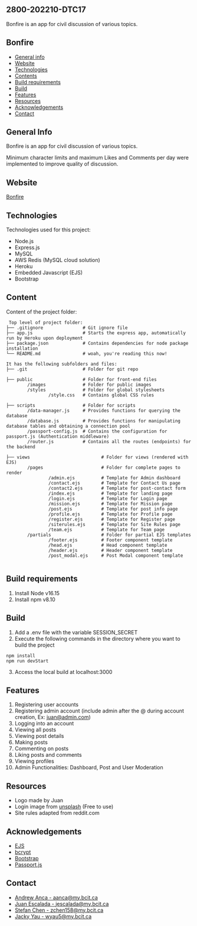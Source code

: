## 2800-202210-DTC17
Bonfire is an app for civil discussion of various topics.

## Bonfire

* [General info](#general-info)
* [Website](#website)
* [Technologies](#technologies)
* [Contents](#content)
* [Build requirements](#build-requirements)
* [Build](#build)
* [Features](#features)
* [Resources](#resources)
* [Acknowledgements](#acknowledgements)
* [Contact](#contact)

## General Info
Bonfire is an app for civil discussion of various topics.

Minimum character limits and maximum Likes and Comments per day were implemented to improve quality of discussion. 

## Website
[Bonfire](https://thebonfireapp.herokuapp.com/)
	
## Technologies
Technologies used for this project:
* Node.js
* Express.js
* MySQL
* AWS Redis (MySQL cloud solution)
* Heroku
* Embedded Javascript (EJS)
* Bootstrap

## Content
Content of the project folder:

```
 Top level of project folder: 
├── .gitignore               # Git ignore file
├── app.js                   # Starts the express app, automatically run by Heroku upon deployment
├── package.json             # Contains dependencies for node package installation
└── README.md                # woah, you're reading this now!

It has the following subfolders and files:
├── .git                     # Folder for git repo

├── public                   # Folder for front-end files
        /images              # Folder for public images
        /styles              # Folder for global stylesheets
                /style.css   # Contains global CSS rules

├── scripts                  # Folder for scripts
        /data-manager.js     # Provides functions for querying the database
        /database.js         # Provides functions for manipulating database tables and obtaining a connection pool
        /passport-config.js  # Contains the configuration for passport.js (Authentication middleware)
        /router.js           # Contains all the routes (endpoints) for the backend
        
├── views                           # Folder for views (rendered with EJS)
        /pages                      # Folder for complete pages to render
                /admin.ejs          # Template for Admin dashboard
                /contact.ejs        # Template for Contact Us page
                /contact2.ejs       # Template for post-contact form
                /index.ejs          # Template for landing page
                /login.ejs          # Template for Login page
                /mission.ejs        # Template for Mission page
                /post.ejs           # Template for post info page
                /profile.ejs        # Template for Profile page
                /register.ejs       # Template for Register page
                /siterules.ejs      # Template for Site Rules page
                /team.ejs           # Template for Team page
        /partials                   # Folder for partial EJS templates
                /footer.ejs         # Footer component template
                /head.ejs           # Head component template
                /header.ejs         # Header component template
                /post_modal.ejs     # Post Modal component template
        
```

## Build requirements
1. Install Node v16.15
2. Install npm v8.10

## Build
1. Add a .env file with the variable SESSION_SECRET
2. Execute the following commands in the directory where you want to build the project
```
npm install
npm run devStart
```
3. Access the local build at localhost:3000

## Features
1. Registering user accounts
2. Registering admin account (include admin after the @ during account creation, Ex: juan@admin.com)
3. Logging into an account
4. Viewing all posts
5. Viewing post details
6. Making posts
7. Commenting on posts
8. Liking posts and comments
9. Viewing profiles
10. Admin Functionalities: Dashboard, Post and User Moderation

## Resources 
- Logo made by Juan 
- Login image from [unsplash](https://unsplash.com/) (Free to use) 
- Site rules adapted from reddit.com 

## Acknowledgements 
* <a href="https://ejs.co/">EJS</a>
* <a href="https://www.npmjs.com/package/bcrypt">bcrypt</a>
* <a href="https://getbootstrap.com/">Bootstrap</a>
* <a href="https://www.passportjs.org/">Passport.js</a>

## Contact 
* [Andrew Anca - aanca@my.bcit.ca](mailto:aanca@my.bcit.ca)
* [Juan Escalada - jescalada@my.bcit.ca](mailto:jescalada@my.bcit.ca)
* [Stefan Chen - zchen158@my.bcit.ca](mailto:zchen158@my.bcit.ca)
* [Jacky Yau - wyau5@my.bcit.ca](mailto:wyau5@my.bcit.ca)
